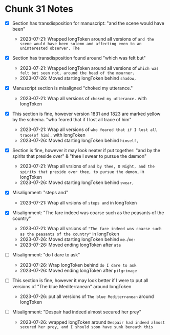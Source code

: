 # Chunk 31 Notes
- [X] Section has transdisposition for manuscript: "and the scene would have been"
    - 2023-07-21: Wrapped longToken around all versions of `and the scene would have been solemn and affecting even to an uninterested observer. The`

- [X] Section has transdisposition found around "which was felt but"
    - 2023-07-21: Wrapped longToken around all versions of `which was felt but seen not, around the head of the mourner.`
    - 2023-07-26: Moved starting longToken behind `shadow,`

- [X] Manuscript section is misaligned "choked my utterance."
    - 2023-07-21: Wrap all versions of `choked my utterance.` with longToken

- [X] This section is fine, however version 1831 and 1823 are marked yellow by the schema. "who feared that if I lost all trace of him"
    - 2023-07-21: Wrap all versions of `who feared that if I lost all trace(of him).` with longToken
    - 2023-07-26: Moved starting longToken behind `himself,`
 
- [X] Section is fine, however it may look neater if put together: "and by the spirits that preside over" & "thee I swear to pursue the dæmon"
    - 2023-07-21: Wrap all vrsions of `and by thee, O Night, and the spirits that preside over thee, to pursue the dæmon,` in longToken
    - 2023-07-26: Moved starting longToken behind `swear,`
 
- [X] Misalignment: "steps and"
    - 2023-07-21: Wrap all vrsions of `steps and` in longToken

- [X] Misalignment: "The fare indeed was coarse such as the peasants of the country"
    - 2023-07-21: Wrap all vrsions of `"The fare indeed was coarse such as the peasants of the country"` in longToken
    - 2023-07-26: Moved starting longToken behind `me.`/`me-`
    - 2023-07-26: Moved ending longToken after `ate`

- [ ] Misalignment: "do I dare to ask"
    - 2023-07-26: Wrap  longToken behind `do I dare to ask` 
    - 2023-07-26: Moved ending longToken after `pilgrimage`
    
- [ ] This section is fine, however it may look better if I were to put all versions of "The blue Mediterranean" around longToken
    - 2023-07-26: put all versions of `The blue Mediterranean` around longToken

- [ ] Misalignment: "Despair had indeed almost secured her prey"
    - 2023-07-26: wrapped longToken around `Despair had indeed almost secured her prey, and I should soon have sunk beneath this`